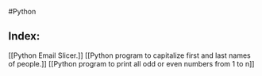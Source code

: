 #Python 
## Index:

[[Python Email Slicer.]]
[[Python program to capitalize first and last names of people.]]
[[Python program to print all odd or even numbers from 1 to n]]